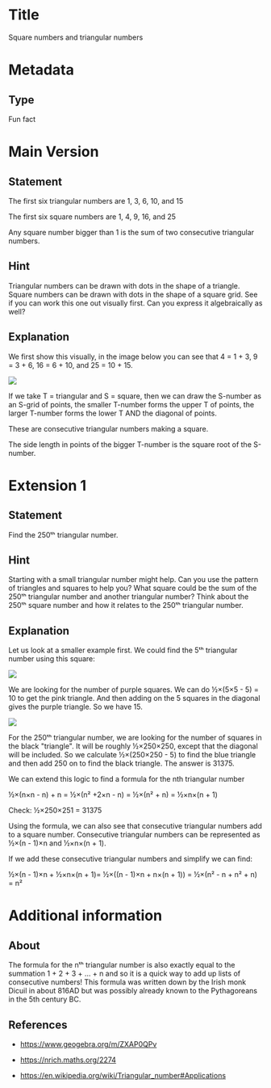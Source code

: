 # Title

Square numbers and triangular numbers

# Metadata

## Type

Fun fact

# Main Version

## Statement

The first six triangular numbers are 1, 3, 6, 10, and 15

The first six square numbers are 1, 4, 9, 16, and 25

Any square number bigger than 1 is the sum of two consecutive triangular numbers.

## Hint

Triangular numbers can be drawn with dots in the shape of a triangle. Square numbers can be drawn with dots in the shape of a square grid. See if you can work this one out visually first. Can you express it algebraically as well?

## Explanation

We first show this visually, in the image below you can see that 4 = 1 + 3,  9 = 3 + 6, 16 = 6 + 10, and 25 = 10 + 15. 

![](Square%20Numbers%20and%20Triangular%20Numbers_images/image_0.png)

If we take T = triangular and S = square, then we can draw the S-number as an S-grid of points, the smaller T-number forms the upper T of points, the larger T-number forms the lower T AND the diagonal of points.

These are consecutive triangular numbers making a square.

The side length in points of the bigger T-number is the square root of the S-number. 

# Extension 1

## Statement

Find the 250ᵗʰ triangular number.

## Hint

Starting with a small triangular number might help. Can you use the pattern of triangles and squares to help you? What square could be the sum of the 250ᵗʰ triangular number and another triangular number? Think about the 250ᵗʰ square number and how it relates to the 250ᵗʰ triangular number.

## Explanation

Let us look at a smaller example first. We could find the 5ᵗʰ triangular number using this square:

![](Square%20Numbers%20and%20Triangular%20Numbers_images/image_1.png)

We are looking for the number of purple squares. We can do ½×(5×5 - 5) = 10 to get the pink triangle. And then adding on the 5 squares in the diagonal gives the purple triangle. So we have 15.

![](Square%20Numbers%20and%20Triangular%20Numbers_images/image_2.png)

For the 250ᵗʰ triangular number, we are looking for the number of squares in the black "triangle". It will be roughly ½×250×250, except that the diagonal will be included. So we calculate ½×(250×250 - 5) to find the blue triangle and then add 250 on to find the black triangle. The answer is 31375.

We can extend this logic to find a formula for the nth triangular number

½×(n×n - n) + n = ½×(n² +2×n - n) = ½×(n² + n) = ½×n×(n + 1)

Check: ½×250×251 = 31375

Using the formula, we can also see that consecutive triangular numbers add to a square number. Consecutive triangular numbers can be represented as ½×(n - 1)×n and ½×n×(n + 1).

If we add these consecutive triangular numbers and simplify we can find:

 ½×(n - 1)×n + ½×n×(n + 1)=  ½×((n - 1)×n + n×(n + 1)) = ½×(n² - n + n²  + n) = n² 

# Additional information

## About

The formula for the nᵗʰ triangular number is also exactly equal to the summation 1 + 2 + 3 + … + n and so it is a quick way to add up lists of consecutive numbers! This formula was written down by the Irish monk Dicuil in about 816AD but was possibly already known to the Pythagoreans in the 5th century BC.

## References

* https://www.geogebra.org/m/ZXAP0QPv

* https://nrich.maths.org/2274

* https://en.wikipedia.org/wiki/Triangular_number#Applications

